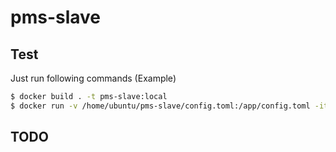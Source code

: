 # pms-slave

## Test

Just run following commands (Example)

```Bash
$ docker build . -t pms-slave:local
$ docker run -v /home/ubuntu/pms-slave/config.toml:/app/config.toml -it --privileged pms-slave:local
```

## TODO
